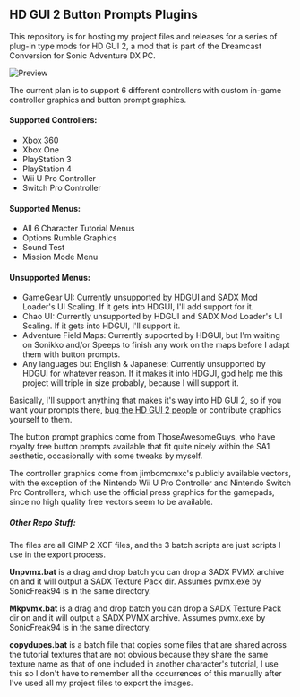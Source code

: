## HD GUI 2 Button Prompts Plugins
This repository is for hosting my project files and releases for a series of plug-in type mods for HD GUI 2, a mod that is part of the Dreamcast Conversion for Sonic Adventure DX PC.

![Preview](https://files.gamebanana.com/img/ss/guis/530-90_5a87c3c1a2a4b.jpg)

The current plan is to support 6 different controllers with custom in-game controller graphics and button prompt graphics.

#### Supported Controllers:

- Xbox 360
- Xbox One
- PlayStation 3
- PlayStation 4
- Wii U Pro Controller
- Switch Pro Controller

#### Supported Menus:

- All 6 Character Tutorial Menus
- Options Rumble Graphics
- Sound Test
- Mission Mode Menu

#### Unsupported Menus:

- GameGear UI: Currently unsupported by HDGUI and SADX Mod Loader's UI Scaling. If it gets into HDGUI, I'll add support for it.
- Chao UI: Currently unsupported by HDGUI and SADX Mod Loader's UI Scaling. If it gets into HDGUI, I'll support it.
- Adventure Field Maps: Currently supported by HDGUI, but I'm waiting on Sonikko and/or Speeps to finish any work on the maps before I adapt them with button prompts.
- Any languages but English & Japanese: Currently unsupported by HDGUI for whatever reason. If it makes it into HDGUI, god help me this project will triple in size probably, because I will support it.

Basically, I'll support anything that makes it's way into HD GUI 2, so if you want your prompts there, [bug the HD GUI 2 people](https://github.com/PiKeyAr/sadx_dreamcast/issues/141) or contribute graphics yourself to them.

The button prompt graphics come from ThoseAwesomeGuys, who have royalty free button prompts available that fit quite nicely within the SA1 aesthetic, occasionally with some tweaks by myself.

The controller graphics come from jimbomcmxc's publicly available vectors, with the exception of the Nintendo Wii U Pro Controller and Nintendo Switch Pro Controllers, which use the official press graphics for the gamepads, since no high quality free vectors seem to be available.

##### Other Repo Stuff:
The files are all GIMP 2 XCF files, and the 3 batch scripts are just scripts I use in the export process.

**Unpvmx.bat** is a drag and drop batch you can drop a SADX PVMX archive on and it will output a SADX Texture Pack dir. Assumes pvmx.exe by SonicFreak94 is in the same directory.

**Mkpvmx.bat** is a drag and drop batch you can drop a SADX Texture Pack dir on and it will output a SADX PVMX archive. Assumes pvmx.exe by SonicFreak94 is in the same directory.

**copydupes.bat** is a batch file that copies some files that are shared across the tutorial textures that are not obvious because they share the same texture name as that of one included in another character's tutorial, I use this so I don't have to remember all the occurrences of this manually after I've used all my project files to export the images.